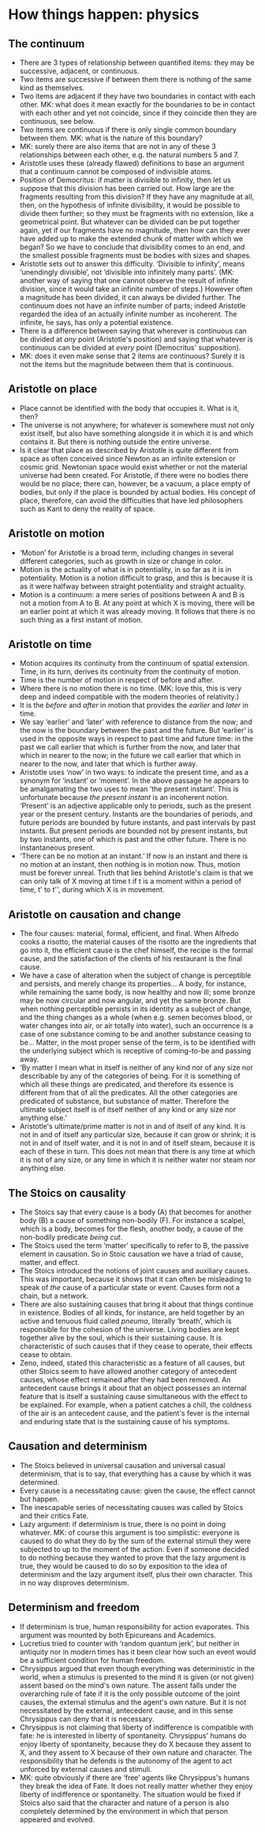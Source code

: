 # How things happen: physics

## The continuum

* There are 3 types of relationship between quantified items: they may be
  successive, adjacent, or continuous.
* Two items are successive if between them there is nothing of the same kind
  as themselves.
* Two items are adjacent if they have two boundaries in contact with each
  other. MK: what does it mean exactly for the boundaries to be in contact
  with each other and yet not coincide, since if they coincide then they are
  continuous, see below.
* Two items are continuous if there is only single common boundary between
  them. MK: what is the nature of this boundary?
* MK: surely there are also items that are not in any of these 3
  relationships between each other, e.g. the natural numbers 5 and 7.
* Aristotle uses these (already flawed) definitions to base an argument that
  a continuum cannot be composed of indivisible atoms.
* Position of Democritus: if matter is divisible to infinity, then let us
  suppose that this division has been carried out. How large are the
  fragments resulting from this division? If they have any magnitude at all,
  then, on the hypothesis of infinite divisibility, it would be possible to
  divide them further; so they must be fragments with no extension, like a
  geometrical point. But whatever can be divided can be put together again,
  yet if our fragments have no magnitude, then how can they ever have added
  up to make the extended chunk of matter with which we began? So we have to
  conclude that divisibility comes to an end, and the smallest possible
  fragments must be bodies with sizes and shapes.
* Aristotle sets out to answer this difficulty. ‘Divisible to infinity’,
  means ‘unendingly divisible’, not ‘divisible into infinitely many parts’.
  (MK: another way of saying that one cannot observe the result of infinite
  division, since it would take an infinite number of steps.) However often
  a magnitude has been divided, it can always be divided further. The
  continuum does not have an infinite number of parts; indeed Aristotle
  regarded the idea of an actually infinite number as incoherent. The
  infinite, he says, has only a potential existence.
* There is a difference between saying that wherever is continuous can be
  divided at *any* point (Aristotle's position) and saying that whatever is
  continuous can be divided at *every* point (Democritus' supposition).
* MK: does it even make sense that 2 items are continuous? Surely it is not
  the items but the magnitude between them that is continuous.

## Aristotle on place

* Place cannot be identified with the body that occupies it. What is it,
  then?
* The universe is not anywhere; for whatever is somewhere must not only
  exist itself, but also have something alongside it in which it is and
  which contains it. But there is nothing outside the entire universe.
* Is it clear that place as described by Aristotle is quite different from
  space as often conceived since Newton as an infinite extension or cosmic
  grid. Newtonian space would exist whether or not the material universe had
  been created. For Aristotle, if there were no bodies there would be no
  place; there can, however, be a vacuum, a place empty of bodies, but only
  if the place is bounded by actual bodies. His concept of place, therefore,
  can avoid the difficulties that have led philosophers such as Kant to deny
  the reality of space.

## Aristotle on motion

* ‘Motion’ for Aristotle is a broad term, including changes in several
  different categories, such as growth in size or change in color.
* Motion is the actuality of what is in potentiality, in so far as it is in
  potentiality. Motion is a notion difficult to grasp, and this is because
  it is as it were halfway between straight potentiality and straight
  actuality.
* Motion is a continuum: a mere series of positions between A and B is not a
  motion from A to B. At any point at which X is moving, there will be an
  earlier point at which it was already moving. It follows that there is no
  such thing as a first instant of motion.

## Aristotle on time

* Motion acquires its continuity from the continuum of spatial extension.
  Time, in its turn, derives its continuity from the continuity of motion.
* Time is the number of motion in respect of before and after.
* Where there is no motion there is no time. (MK: love this, this is very
  deep and indeed compatible with the modern theories of relativity.)
* It is the *before* and *after* in motion that provides the *earlier* and
  *later* in time.
* We say ‘earlier’ and ‘later’ with reference to distance from the now; and
  the now is the boundary between the past and the future. But ‘earlier’ is
  used in the opposite ways in respect to past time and future time: in the
  past we call earlier that which is further from the now, and later that
  which in nearer to the now; in the future we call earlier that which in
  nearer to the now, and later that which is further away.
* Aristotle uses ‘now’ in two ways: to indicate the present time, and as a
  synonym for ‘instant’ or ‘moment’. In the above passage he appears to be
  amalgamating the two uses to mean ‘the present instant’. This is
  unfortunate because *the present instant* is an incoherent notion.
  ‘Present’ is an adjective applicable only to periods, such as the present
  year or the present century. Instants are the boundaries of periods, and
  future periods are bounded by future instants, and past intervals by past
  instants. But present periods are bounded not by present instants, but by
  two instants, one of which is past and the other future. There is no
  instantaneous present.
* ‘There can be no motion at an instant.’ If now is an instant and there is
  no motion at an instant, then nothing is in motion now. Thus, motion must
  be forever unreal. Truth that lies behind Aristotle's claim is that we can
  only talk of X moving at time t if t is a moment within a period of time,
  t' to t'', during which X is in movement.

## Aristotle on causation and change

* The four causes: material, formal, efficient, and final. When Alfredo
  cooks a risotto, the material causes of the risotto are the ingredients
  that go into it, the efficient cause is the chef himself, the recipe is
  the formal cause, and the satisfaction of the clients of his restaurant is
  the final cause.
* We have a case of alteration when the subject of change is perceptible and
  persists, and merely change its properties… A body, for instance, while
  remaining the same body, is now healthy and now ill; some bronze may be
  now circular and now angular, and yet the same bronze. But when nothing
  perceptible persists in its identity as a subject of change, and the thing
  changes as a whole (when e.g. semen becomes blood, or water changes into
  air, or air totally into water), such an occurrence is a case of one
  substance coming to be and another substance ceasing to be… Matter, in the
  most proper sense of the term, is to be identified with the underlying
  subject which is receptive of coming-to-be and passing away.
* ‘By matter I mean what in itself is neither of any kind nor of any size
  nor describable by any of the categories of being. For it is something of
  which all these things are predicated, and therefore its essence is
  different from that of all the predicates. All the other categories are
  predicated of substance, but substance of matter. Therefore the ultimate
  subject itself is of itself neither of any kind or any size nor anything
  else.’
* Aristotle's ultimate/prime matter is not in and of itself of any kind. It
  is not in and of itself any particular size, because it can grow or
  shrink; it is not in and of itself water, and it is not in and of itself
  steam, because it is each of these in turn. This does not mean that there
  is any time at which it is not of any size, or any time in which it is
  neither water nor steam nor anything else.

## The Stoics on causality

* The Stoics say that every cause is a body (A) that becomes for another
  body (B) a cause of something non-bodily (F). For instance a scalpel,
  which is a body, becomes for the flesh, another body, a cause of the
  non-bodily predicate *being cut*.
* The Stoics used the term ‘matter’ specifically to refer to B, the passive
  element in causation. So in Stoic causation we have a triad of cause,
  matter, and effect.
* The Stoics introduced the notions of joint causes and auxiliary causes.
  This was important, because it shows that it can often be misleading to
  speak of *the* cause of a particular state or event. Causes form not a
  chain, but a network.
* There are also sustaining causes that bring it about that things continue
  in existence. Bodies of all kinds, for instance, are held together by an
  active and tenuous fluid called *pneuma*, literally ‘breath’, which is
  responsible for the cohesion of the universe. Living bodies are kept
  together alive by the soul, which is their sustaining cause. It is
  characteristic of such causes that if they cease to operate, their effects
  cease to obtain.
* Zeno, indeed, stated this characteristic as a feature of all causes, but
  other Stoics seem to have allowed another category of antecedent causes,
  whose effect remained after they had been removed. An antecedent cause
  brings it about that an object possesses an internal feature that is
  itself a sustaining cause simultaneous with the effect to be explained.
  For example, when a patient catches a chill, the coldness of the air is an
  antecedent cause, and the patient's fever is the internal and enduring
  state that is the sustaining cause of his symptoms.

## Causation and determinism

* The Stoics believed in universal causation and universal casual
  determinism, that is to say, that everything has a cause by which it was
  determined.
* Every cause is a necessitating cause: given the cause, the effect cannot
  but happen.
* The inescapable series of necessitating causes was called by Stoics and
  their critics Fate.
* Lazy argument: if determinism is true, there is no point in doing
  whatever. MK: of course this argument is too simplistic: everyone is
  caused to do what they do by the sum of the external stimuli they were
  subjected to up to the moment of the action. Even if someone decided to do
  nothing because they wanted to prove that the lazy argument is true, they
  would be caused to do so by exposition to the idea of determinism and the
  lazy argument itself, plus their own character. This in no way disproves
  determinism.

## Determinism and freedom

* If determinism is true, human responsibility for action evaporates. This
  argument was mounted by both Epicureans and Academics.
* Lucretius tried to counter with ‘random quantum jerk’, but neither in
  antiquity nor in modern times has it been clear how such an event would be
  a sufficient condition for human freedom.
* Chrysippus argued that even though everything was deterministic in the
  world, when a stimulus is presented to the mind it is given (or not given)
  assent based on the mind's own nature. The assent falls under the
  overarching rule of fate if it is the only possible outcome of the joint
  causes, the external stimulus and the agent's own nature. But it is not
  necessitated by the external, antecedent cause, and in this sense
  Chrysippus can deny that it is necessary.
* Chrysippus is not claiming that liberty of indifference is compatible with
  fate: he is interested in liberty of spontaneity. Chrysippus' humans do
  enjoy liberty of spontaneity, because they do X because they assent to X,
  and they assent to X because of their own nature and character. The
  responsibility that he defends is the autonomy of the agent to act
  unforced by external causes and stimuli.
* MK: quite obviously if there are ‘free’ agents like Chrysippus's humans
  they break the idea of Fate. It does not really matter whether they enjoy
  liberty of indifference or spontaneity. The situation would be fixed if
  Stoics also said that the character and nature of a person is also
  completely determined by the environment in which that person appeared and
  evolved.
